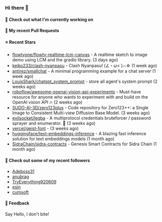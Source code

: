 ### Hi there 👋

#### 👷 Check out what I'm currently working on

#### 🔨 My recent Pull Requests


#### ⭐ Recent Stars

- [flowtyone/flowty-realtime-lcm-canvas](https://github.com/flowtyone/flowty-realtime-lcm-canvas) - A realtime sketch to image demo using LCM and the gradio library.  (3 days ago)
- [keiko233/clash-nyanpasu](https://github.com/keiko233/clash-nyanpasu) - Clash Nyanpasu! (∠・ω&lt; )⌒☆​ (1 week ago)
- [antirez/smallchat](https://github.com/antirez/smallchat) - A minimal programming example for a chat server (1 week ago)
- [LouisShark/chatgpt_system_prompt](https://github.com/LouisShark/chatgpt_system_prompt) - store all agent&#39;s system prompt (2 weeks ago)
- [roboflow/awesome-openai-vision-api-experiments](https://github.com/roboflow/awesome-openai-vision-api-experiments) - Must-have resource for anyone who wants to experiment with and build on the OpenAI vision API 🔥 (2 weeks ago)
- [SUDO-AI-3D/zero123plus](https://github.com/SUDO-AI-3D/zero123plus) - Code repository for Zero123&#43;&#43;: a Single Image to Consistent Multi-view Diffusion Base Model. (3 weeks ago)
- [evilsocket/legba](https://github.com/evilsocket/legba) - A multiprotocol credentials bruteforcer / password sprayer and enumerator.  🥷 (3 weeks ago)
- [vercel/geist-font](https://github.com/vercel/geist-font) -  (3 weeks ago)
- [huggingface/text-embeddings-inference](https://github.com/huggingface/text-embeddings-inference) - A blazing fast inference solution for text embeddings models (1 month ago)
- [SidraChain/sidra-contracts](https://github.com/SidraChain/sidra-contracts) - Genesis Smart Contracts for Sidra Chain (1 month ago)

#### 👯 Check out some of my recent followers

- [Adeboss31](https://github.com/Adeboss31)
- [anubrag](https://github.com/anubrag)
- [TryEverything920609](https://github.com/TryEverything920609)
- [esin](https://github.com/esin)
- [cumsoft](https://github.com/cumsoft)

#### 💬 Feedback

Say Hello, I don't bite!